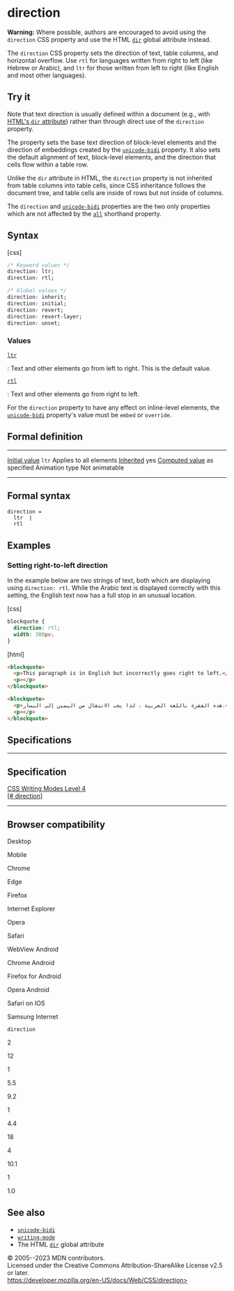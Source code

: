 direction
=========

**Warning:** Where possible, authors are encouraged to avoid using the
`direction` CSS property and use the HTML
[`dir`](https://developer.mozilla.org/en-US/docs/Web/HTML/Global_attributes#dir)
global attribute instead.

The `direction` CSS property sets the direction of text, table columns,
and horizontal overflow. Use `rtl` for languages written from right to
left (like Hebrew or Arabic), and `ltr` for those written from left to
right (like English and most other languages).

Try it
------

Note that text direction is usually defined within a document (e.g.,
with [HTML\'s `dir`
attribute](https://developer.mozilla.org/en-US/docs/Web/HTML/Global_attributes/dir))
rather than through direct use of the `direction` property.

The property sets the base text direction of block-level elements and
the direction of embeddings created by the
[`unicode-bidi`](unicode-bidi.md) property. It also sets the default
alignment of text, block-level elements, and the direction that cells
flow within a table row.

Unlike the `dir` attribute in HTML, the `direction` property is not
inherited from table columns into table cells, since CSS inheritance
follows the document tree, and table cells are inside of rows but not
inside of columns.

The `direction` and [`unicode-bidi`](unicode-bidi.md) properties are the
two only properties which are not affected by the [`all`](all.md) shorthand
property.

Syntax
------

[css]

```css
/* Keyword values */
direction: ltr;
direction: rtl;

/* Global values */
direction: inherit;
direction: initial;
direction: revert;
direction: revert-layer;
direction: unset;
```

### Values

[`ltr`](#ltr)

:   Text and other elements go from left to right. This is the default
    value.

[`rtl`](#rtl)

:   Text and other elements go from right to left.

For the `direction` property to have any effect on inline-level
elements, the [`unicode-bidi`](unicode-bidi.md) property\'s value must be
`embed` or `override`.

Formal definition
-----------------

  ---------------------------------- ----------------
  [Initial value](initial_value.md)     `ltr`
  Applies to                         all elements
  [Inherited](inheritance.md)           yes
  [Computed value](computed_value.md)   as specified
  Animation type                     Not animatable
  ---------------------------------- ----------------

Formal syntax
-------------

```
direction = 
  ltr  |
  rtl  
```

Examples
--------

### Setting right-to-left direction

In the example below are two strings of text, both which are displaying
using `direction: rtl`. While the Arabic text is displayed correctly
with this setting, the English text now has a full stop in an unusual
location.

[css]

```css
blockquote {
  direction: rtl;
  width: 300px;
}
```

[html]

```html
<blockquote>
  <p>This paragraph is in English but incorrectly goes right to left.</p>
  <p></p>
</blockquote>

<blockquote>
  <p>هذه الفقرة باللغة العربية ، لذا يجب الانتقال من اليمين إلى اليسار.</p>
  <p></p>
</blockquote>
```

Specifications
--------------

  ----------------------------------------------------------------------------

Specification
  ----------------------------------------------------------------------------

  [CSS Writing Modes Level 4\
  [\#
  direction]](https://drafts.csswg.org/css-writing-modes/#direction)

  ----------------------------------------------------------------------------

Browser compatibility
---------------------

Desktop

Mobile

Chrome

Edge

Firefox

Internet Explorer

Opera

Safari

WebView Android

Chrome Android

Firefox for Android

Opera Android

Safari on IOS

Samsung Internet

`direction`

2

12

1

5.5

9.2

1

4.4

18

4

10.1

1

1.0

See also
--------

- [`unicode-bidi`](unicode-bidi.md)
- [`writing-mode`](writing-mode.md)
- The HTML
    [`dir`](https://developer.mozilla.org/en-US/docs/Web/HTML/Global_attributes#dir)
    global attribute

© 2005--2023 MDN contributors.\
Licensed under the Creative Commons Attribution-ShareAlike License v2.5
or later.\
https://developer.mozilla.org/en-US/docs/Web/CSS/direction>
